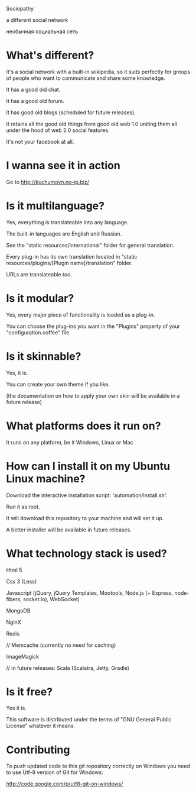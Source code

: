 Sociopathy

   a different social network

   необычная социальная сеть
   
What's different?
=============

It's a social network with a built-in wikipedia, so it suits perfectly for groups of people who want to communicate and share some knowledge.

It has a good old chat.

It has a good old forum.

It has good old blogs (scheduled for future releases).


It retains all the good old things from good old web 1.0 uniting them all under the hood of web 2.0 social features.


It's not your facebook at all.


I wanna see it in action
=============

Go to http://kuchumovn.no-ip.biz/


Is it multilanguage?
=============

Yes, everything is translateable into any language.

The built-in languages are English and Russian.


See the "static resources/international" folder for general translation.

Every plug-in has its own translation located in "static resources/plugins/[Plugin name]/translation" folder.

URLs are translateable too.


Is it modular?
=============

Yes, every major piece of functionality is loaded as a plug-in.

You can choose the plug-ins you want in the "Plugins" property of your "configuration.coffee" file.


Is it skinnable?
=============

Yes, it is.

You can create your own theme if you like.


(the documentation on how to apply your own skin will be available in a future release)

What platforms does it run on?
=============

It runs on any platform, be it Windows, Linux or Mac

How can I install it on my Ubuntu Linux machine?
=============

Download the interactive installation script: 'automation/install.sh'.

Run it as root.

It will download this repository to your machine and will set it up.


A better installer will be available in future releases.


What technology stack is used?
=============

Html 5

Css 3 (Less)

Javascript (jQuery, jQuery Templates, Mootools, Node.js (+ Express, node-fibers, socket.io), WebSocket)

MongoDB

NginX

Redis

// Memcache (currently no need for caching)

ImageMagick

// in future releases: Scala (Scalatra, Jetty, Gradle)

Is it free?
=============

Yes it is.

This software is distributed under the terms of "GNU General Public License" whatever it means.


Contributing
=============

To push updated code to this git repository correctly on Windows you need to use Utf-8 version of Git for Windows:

http://code.google.com/p/utf8-git-on-windows/